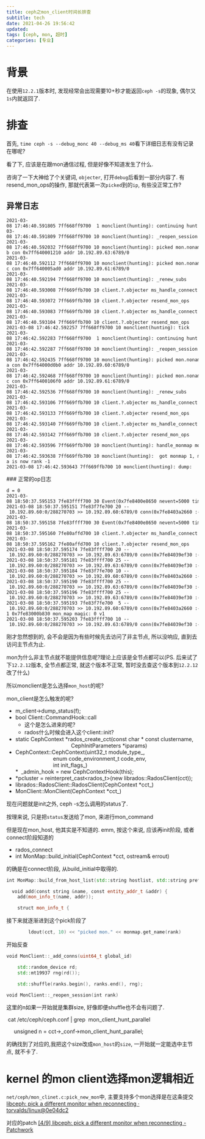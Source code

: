 ```yaml
---
title: ceph之mon_client时间长排查
subtitle: tech
date: 2021-04-26 19:56:42
updated:
tags: [ceph, mon, 超时]
categories: [专业]
---
```


# 背景
在使用`12.2.1`版本时, 发现经常会出现需要10+秒才能返回`ceph -s`的现象, 偶尔又`1s`内就返回了.


# 排查

首先, `time ceph -s --debug_monc 40 --debug_ms 40`看下详细日志有没有记录在哪呢?

看了下, 应该是在跟mon通信过程, 但是好像不知道发生了什么.

咨询了一下大神给了个关键词, `objecter`, 打开`debug`后看到一部分内容了. 有resend_mon_ops的操作, 那就代表第一次`picked`到的`ip`, 有些没正常工作?
## 异常日志
```
2021-03-08 17:46:40.591805 7ff668ff9700  1 monclient(hunting): continuing hunt                                                                                                               [47/3291]2021-03-08 17:46:40.591809 7ff668ff9700 10 monclient(hunting): _reopen_session rank -1
2021-03-08 17:46:40.592032 7ff668ff9700 10 monclient(hunting): picked mon.noname-b con 0x7ff640001210 addr 10.192.89.63:6789/0
2021-03-08 17:46:40.592112 7ff668ff9700 10 monclient(hunting): picked mon.noname-c con 0x7ff640005ad0 addr 10.192.89.61:6789/0
2021-03-08 17:46:40.592194 7ff668ff9700 10 monclient(hunting): _renew_subs
2021-03-08 17:46:40.593008 7ff669ffb700 10 client.?.objecter ms_handle_connect 0x7ff640005ad0
2021-03-08 17:46:40.593072 7ff669ffb700 10 client.?.objecter resend_mon_ops
2021-03-08 17:46:40.593083 7ff669ffb700 10 client.?.objecter ms_handle_connect 0x7ff640001210
2021-03-08 17:46:40.593104 7ff669ffb700 10 client.?.objecter resend_mon_ops
2021-03-08 17:46:42.592257 7ff668ff9700 10 monclient(hunting): tick
2021-03-08 17:46:42.592283 7ff668ff9700  1 monclient(hunting): continuing hunt
2021-03-08 17:46:42.592287 7ff668ff9700 10 monclient(hunting): _reopen_session rank -1
2021-03-08 17:46:42.592435 7ff668ff9700 10 monclient(hunting): picked mon.noname-a con 0x7ff64000d0b0 addr 10.192.89.60:6789/0
2021-03-08 17:46:42.592468 7ff668ff9700 10 monclient(hunting): picked mon.noname-c con 0x7ff6400106f0 addr 10.192.89.61:6789/0
2021-03-08 17:46:42.592536 7ff668ff9700 10 monclient(hunting): _renew_subs
2021-03-08 17:46:42.593106 7ff669ffb700 10 client.?.objecter ms_handle_connect 0x7ff64000d0b0
2021-03-08 17:46:42.593133 7ff669ffb700 10 client.?.objecter resend_mon_ops
2021-03-08 17:46:42.593140 7ff669ffb700 10 client.?.objecter ms_handle_connect 0x7ff6400106f0
2021-03-08 17:46:42.593142 7ff669ffb700 10 client.?.objecter resend_mon_ops
2021-03-08 17:46:42.593596 7ff669ffb700 10 monclient(hunting): handle_monmap mon_map magic: 0 v1
2021-03-08 17:46:42.593638 7ff669ffb700 10 monclient(hunting):  got monmap 1, mon.noname-a is now rank -1
2021-03-08 17:46:42.593643 7ff669ffb700 10 monclient(hunting): dump:
```
### 正常的op日志
```
d = 0
2021-03-08 18:50:37.595153 7fe83ffff700 30 Event(0x7fe8400e8650 nevent=5000 time_id=2).create_time_event id=1 trigger after 900000000us
2021-03-08 18:50:37.595151 7fe83f7fe700 20 -- 10.192.89.60:0/288270703 >> 10.192.89.60:6789/0 conn(0x7fe8403a2660 :-1 s=STATE_OPEN_MESSAGE_READ_FOOTER_AND_DISPATCH pgs=50114 cs=1 l=1).process got 397 + 0 + 0 byte message
2021-03-08 18:50:37.595158 7fe83ffff700 30 Event(0x7fe8400e8650 nevent=5000 time_id=2).dispatch_event_external 0x7fe84039c280 pending 1
2021-03-08 18:50:37.595160 7fe80affd700 10 client.?.objecter ms_handle_connect 0x7fe84039ef30
2021-03-08 18:50:37.595162 7fe80affd700 10 client.?.objecter resend_mon_ops
2021-03-08 18:50:37.595174 7fe83ffff700 20 -- 10.192.89.60:0/288270703 >> 10.192.89.63:6789/0 conn(0x7fe84039ef30 :-1 s=STATE_OPEN pgs=27784 cs=1 l=1).process prev state is STATE_CONNECTING_READY
2021-03-08 18:50:37.595181 7fe83ffff700 25 -- 10.192.89.60:0/288270703 >> 10.192.89.63:6789/0 conn(0x7fe84039ef30 :-1 s=STATE_OPEN pgs=27784 cs=1 l=1).read_until len is 1 state_offset is 0
2021-03-08 18:50:37.595184 7fe83f7fe700 10 -- 10.192.89.60:0/288270703 >> 10.192.89.60:6789/0 conn(0x7fe8403a2660 :-1 s=STATE_OPEN_MESSAGE_READ_FOOTER_AND_DISPATCH pgs=50114 cs=1 l=1).process no session security set
2021-03-08 18:50:37.595190 7fe83ffff700 25 -- 10.192.89.60:0/288270703 >> 10.192.89.63:6789/0 conn(0x7fe84039ef30 :-1 s=STATE_OPEN pgs=27784 cs=1 l=1).read_until read_bulk recv_end is 0 left is 1 got 0
2021-03-08 18:50:37.595196 7fe83ffff700 25 -- 10.192.89.60:0/288270703 >> 10.192.89.63:6789/0 conn(0x7fe84039ef30 :-1 s=STATE_OPEN pgs=27784 cs=1 l=1).read_until need len 1 remaining 1 bytes
2021-03-08 18:50:37.595193 7fe83f7fe700  5 -- 10.192.89.60:0/288270703 >> 10.192.89.60:6789/0 conn(0x7fe8403a2660 :-1 s=STATE_OPEN_MESSAGE_READ_FOOTER_AND_DISPATCH pgs=50114 cs=1 l=1). rx mon.0 seq
1 0x7fe83000b830 mon_map magic: 0 v1
2021-03-08 18:50:37.595203 7fe83ffff700 10 -- 10.192.89.60:0/288270703 >> 10.192.89.63:6789/0 conn(0x7fe84039ef30 :-1 s=STATE_OPEN pgs=27784 cs=1 l=1).handle_write
```

刚才忽然想到的, 会不会是因为有些时候先去访问了非主节点, 所以没响应, 直到去访问主节点为止.

mon为什么非主节点就不能提供信息呢?理论上应该是全节点都可以(PS. 后来试了下`12.2.12`版本, 全节点都正常, 就这个版本不正常, 暂时没去查这个版本到`12.2.12`改了什么)

所以monclient是怎么选择`mon_host`的呢?

mon_client是怎么触发的呢?


* m_client->dump_status(f);
* bool Client::CommandHook::call 
  * 这个是怎么进来的呢?
  * rados什么时候会进入这个client::init?
* static CephContext *rados_create_cct(const char * const clustername,
                                     CephInitParameters *iparams)
* CephContext::CephContext(uint32_t module_type_,
                         enum code_environment_t code_env,
                         int init_flags_)
*  _admin_hook = new CephContextHook(this);
* *pcluster = reinterpret_cast<rados_t>(new librados::RadosClient(cct));
* librados::RadosClient::RadosClient(CephContext *cct_)
* MonClient::MonClient(CephContext *cct_)

现在问题就是init之外, ceph -s怎么调用的status了.

按理来说, 只是把`status`发送给了mon, 来进行mon_command

但是现在mon_host, 他其实是不知道的. emm, 按这个来说, 应该再init阶段, 或者connect阶段知道的

* rados_connect
* int MonMap::build_initial(CephContext *cct, ostream& errout)

的确是在connect阶段, 从build_initial中取得的.
``` c++
int MonMap::build_from_host_list(std::string hostlist, std::string prefix)

  void add(const string &name, const entity_addr_t &addr) {
    add(mon_info_t(name, addr));

    struct mon_info_t {
```


接下来就逐渐进到这个pick阶段了

``` c++
        ldout(cct, 10) << "picked mon." << monmap.get_name(rank)
```

开始反查

``` c++
void MonClient::_add_conns(uint64_t global_id)

    std::random_device rd;
    std::mt19937 rng(rd());

    std::shuffle(ranks.begin(), ranks.end(), rng);

void MonClient::_reopen_session(int rank)
``` 

这里的n如果一开始就是集群size, 好像即便shuffle也不会有问题了.

 cat /etc/ceph/ceph.conf | grep  mon_client_hunt_parallel

     unsigned n = cct->_conf->mon_client_hunt_parallel;

的确找到了对应的,我把这个size改成`mon_host`的`size`, 一开始就一定能选中主节点, 就不卡了.



# kernel 的mon client选择mon逻辑相近

`net/ceph/mon_clinet.c:pick_new_mon`中, 主要支持多个mon选择是在这条提交[libceph: pick a different monitor when reconnecting · torvalds/linux@0e04dc2](https://github.com/torvalds/linux/commit/0e04dc26cc594d31ee6b1382b452b6bc83b57937)

对应的patch [\[4/9\] libceph: pick a different monitor when reconnecting \- Patchwork](https://patchwork.kernel.org/project/ceph-devel/patch/1453721381-20612-5-git-send-email-idryomov@gmail.com/)







